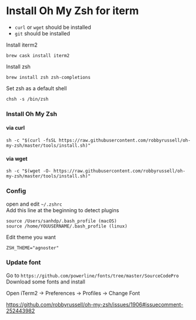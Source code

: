 # Install Oh My Zsh for iterm

- `curl` or `wget` should be installed
- `git` should be installed

Install iterm2
```
brew cask install iterm2
```

Install zsh
```
brew install zsh zsh-completions
```
Set zsh as a default shell
```
chsh -s /bin/zsh
```

### Install Oh My Zsh
#### via curl
```
sh -c "$(curl -fsSL https://raw.githubusercontent.com/robbyrussell/oh-my-zsh/master/tools/install.sh)"
```
#### via wget
```
sh -c "$(wget -O- https://raw.githubusercontent.com/robbyrussell/oh-my-zsh/master/tools/install.sh)"
```

### Config
open and edit `~/.zshrc`\
Add this line at the beginning to detect plugins
```
source /Users/sanhdp/.bash_profile (macOS)
source /home/YOUUSERNAME/.bash_profile (linux)
```
Edit theme you want
```
ZSH_THEME="agnoster"
```

### Update font
Go to `https://github.com/powerline/fonts/tree/master/SourceCodePro`\
Download some fonts and install

Open iTerm2 -> Preferences -> Profiles -> Change Font


https://github.com/robbyrussell/oh-my-zsh/issues/1906#issuecomment-252443982

